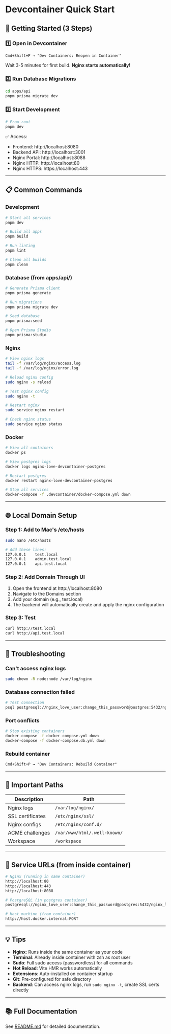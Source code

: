 # Devcontainer Quick Start

## 🚀 Getting Started (3 Steps)

### 1️⃣ Open in Devcontainer

```
Cmd+Shift+P → "Dev Containers: Reopen in Container"
```

Wait 3-5 minutes for first build. **Nginx starts automatically!**

### 2️⃣ Run Database Migrations

```bash
cd apps/api
pnpm prisma migrate dev
```

### 3️⃣ Start Development

```bash
# From root
pnpm dev
```

✅ Access:

- Frontend: http://localhost:8080
- Backend API: http://localhost:3001
- Nginx Portal: http://localhost:8088
- Nginx HTTP: http://localhost:80
- Nginx HTTPS: https://localhost:443

---

## 📋 Common Commands

### Development

```bash
# Start all services
pnpm dev

# Build all apps
pnpm build

# Run linting
pnpm lint

# Clean all builds
pnpm clean
```

### Database (from apps/api/)

```bash
# Generate Prisma client
pnpm prisma generate

# Run migrations
pnpm prisma migrate dev

# Seed database
pnpm prisma:seed

# Open Prisma Studio
pnpm prisma:studio
```

### Nginx

```bash
# View nginx logs
tail -f /var/log/nginx/access.log
tail -f /var/log/nginx/error.log

# Reload nginx config
sudo nginx -s reload

# Test nginx config
sudo nginx -t

# Restart nginx
sudo service nginx restart

# Check nginx status
sudo service nginx status
```

### Docker

```bash
# View all containers
docker ps

# View postgres logs
docker logs nginx-love-devcontainer-postgres

# Restart postgres
docker restart nginx-love-devcontainer-postgres

# Stop all services
docker-compose -f .devcontainer/docker-compose.yml down
```

---

## 🌐 Local Domain Setup

### Step 1: Add to Mac's /etc/hosts

```bash
sudo nano /etc/hosts

# Add these lines:
127.0.0.1    test.local
127.0.0.1    admin.test.local
127.0.0.1    api.test.local
```

### Step 2: Add Domain Through UI

1. Open the frontend at http://localhost:8080
2. Navigate to the Domains section
3. Add your domain (e.g., test.local)
4. The backend will automatically create and apply the nginx configuration

### Step 3: Test

```bash
curl http://test.local
curl http://api.test.local
```

---

## 🔧 Troubleshooting

### Can't access nginx logs

```bash
sudo chown -R node:node /var/log/nginx
```

### Database connection failed

```bash
# Test connection
psql postgresql://nginx_love_user:change_this_password@postgres:5432/nginx_love_db -c "SELECT 1"
```

### Port conflicts

```bash
# Stop existing containers
docker-compose -f docker-compose.yml down
docker-compose -f docker-compose.db.yml down
```

### Rebuild container

```
Cmd+Shift+P → "Dev Containers: Rebuild Container"
```

---

## 📁 Important Paths

| Description      | Path                         |
| ---------------- | ---------------------------- |
| Nginx logs       | `/var/log/nginx/`            |
| SSL certificates | `/etc/nginx/ssl/`            |
| Nginx configs    | `/etc/nginx/conf.d/`         |
| ACME challenges  | `/var/www/html/.well-known/` |
| Workspace        | `/workspace`                 |

---

## 🔗 Service URLs (from inside container)

```bash
# Nginx (running in same container)
http://localhost:80
http://localhost:443
http://localhost:8088

# PostgreSQL (in postgres container)
postgresql://nginx_love_user:change_this_password@postgres:5432/nginx_love_db

# Host machine (from container)
http://host.docker.internal:PORT
```

---

## 💡 Tips

- **Nginx**: Runs inside the same container as your code
- **Terminal**: Already inside container with zsh as root user
- **Sudo**: Full sudo access (passwordless) for all commands
- **Hot Reload**: Vite HMR works automatically
- **Extensions**: Auto-installed on container startup
- **Git**: Pre-configured for safe directory
- **Backend**: Can access nginx logs, run `sudo nginx -t`, create SSL certs directly

---

## 📚 Full Documentation

See [README.md](.devcontainer/README.md) for detailed documentation.
